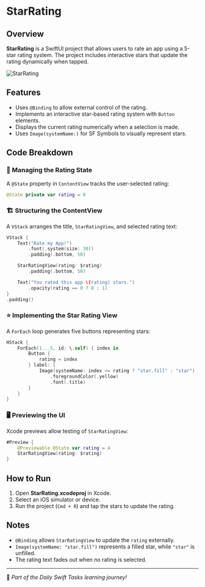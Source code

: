 # StarRating

## Overview
**StarRating** is a SwiftUI project that allows users to rate an app using a 5-star rating system. The project includes interactive stars that update the rating dynamically when tapped.

![StarRating](https://github.com/user-attachments/assets/4a740797-ea7f-442f-9910-f9df4913e0c0)

## Features
- Uses `@Binding` to allow external control of the rating.
- Implements an interactive star-based rating system with `Button` elements.
- Displays the current rating numerically when a selection is made.
- Uses `Image(systemName:)` for SF Symbols to visually represent stars.

## Code Breakdown

### 🔄 Managing the Rating State
A `@State` property in `ContentView` tracks the user-selected rating:

```swift
@State private var rating = 0
```

### 🏗️ Structuring the ContentView
A `VStack` arranges the title, `StarRatingView`, and selected rating text:

```swift
VStack {
    Text("Rate my App!")
        .font(.system(size: 30))
        .padding(.bottom, 50)

    StarRatingView(rating: $rating)
        .padding(.bottom, 50)

    Text("You rated this app \(rating) stars.")
        .opacity(rating == 0 ? 0 : 1)
}
.padding()
```

### ⭐ Implementing the Star Rating View
A `ForEach` loop generates five buttons representing stars:

```swift
HStack {
    ForEach(1...5, id: \.self) { index in
        Button {
            rating = index
        } label: {
            Image(systemName: index <= rating ? "star.fill" : "star")
                .foregroundColor(.yellow)
                .font(.title)
        }
    }
}
```

### 🖥️ Previewing the UI
Xcode previews allow testing of `StarRatingView`:

```swift
#Preview {
    @Previewable @State var rating = 4
    StarRatingView(rating: $rating)
}
```

## How to Run
1. Open **StarRating.xcodeproj** in Xcode.
2. Select an iOS simulator or device.
3. Run the project (`Cmd + R`) and tap the stars to update the rating.

## Notes
- `@Binding` allows `StarRatingView` to update the `rating` externally.
- `Image(systemName: "star.fill")` represents a filled star, while `"star"` is unfilled.
- The rating text fades out when no rating is selected.

---
🚀 *Part of the Daily Swift Tasks learning journey!*
